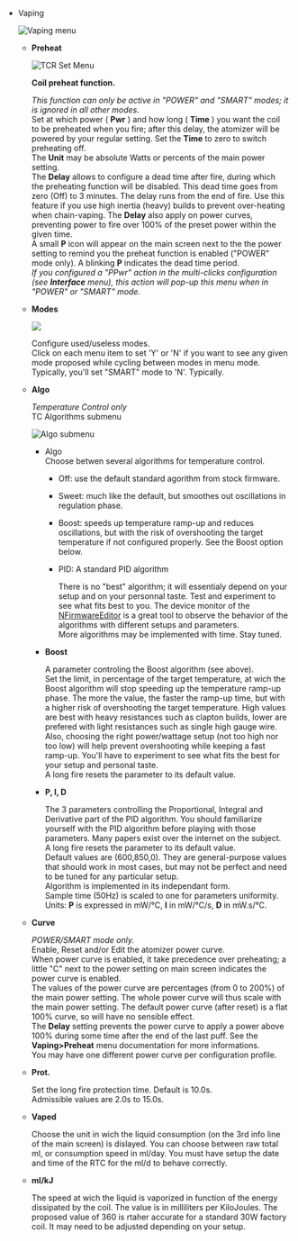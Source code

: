 * Vaping  
 
    ![Vaping menu](https://www.dropbox.com/s/5nafopmyhl6m8as/vaping2.png?dl=1)  

    * __Preheat__
    
        ![TCR Set Menu](https://www.dropbox.com/s/d1ncqa9heec6grx/preheat1.png?dl=1)
        
        __Coil preheat function.__  
        
        *This function can only be active in "POWER" and "SMART" modes; it is ignored in all other modes.*  
        Set at which power ( **Pwr** ) and how long ( **Time** ) you want the coil to be preheated when you fire; after this delay, the atomizer will be powered by your regular setting. Set the **Time** to zero to switch preheating off.  
        The **Unit** may be absolute Watts or percents of the main power setting.   
        The **Delay** allows to configure a dead time after fire, during which the preheating function will be disabled. This dead time goes from zero (Off) to 3 minutes. The delay runs from the end of fire. Use this feature if you use high inertia (heavy) builds to prevent over-heating when chain-vaping. The **Delay** also apply on power curves, preventing power to fire over 100% of the preset power within the given time.  
        A small **P** icon will appear on the main screen next to the the power setting to remind you the preheat function is enabled ("POWER" mode only). A blinking **P** indicates the dead time period.  
        *If you configured a "PPwr" action in the multi-clicks configuration (see **Interface** menu), this action will pop-up this menu when in "POWER" or "SMART" mode.*  

    * __Modes__

        ![](http://i345.photobucket.com/albums/p374/ClockSelect/eVic/modes_zpslphwvqhh.png)

         Configure used/useless modes.  
         Click on each menu item to set 'Y' or 'N' if you want to see any given mode proposed while cycling between modes in menu mode.  
         Typically, you'll set "SMART" mode to 'N'. Typically.

    * __Algo__
    
         *Temperature Control only*  
         TC Algorithms submenu  

         ![Algo submenu](https://www.dropbox.com/s/ecy9oqapftnfwh3/algo.png?dl=1)  

         * Algo  
         Choose betwen several algorithms for temperature control.
           * Off: use the default standard agorithm from stock firmware.
           * Sweet: much like the default, but smoothes out oscillations in regulation phase.
           * Boost: speeds up temperature ramp-up and reduces oscillations, but with the risk of overshooting the target temperature if not configured properly. See the Boost option below.
           * PID: A standard PID algorithm
         
             There is no "best" algorithm; it will essentialy depend on your setup and on your personnal taste. Test and experiment to see what fits best to you. The device monitor of the [NFirmwareEditor](https://github.com/TBXin/NFirmwareEditor/releases) is a great tool to observe the behavior of the algorithms with different setups and parameters.  
             More algorithms may be implemented with time. Stay tuned.  

      * __Boost__
    
        A parameter controling the Boost algorithm (see above).  
        Set the limit, in percentage of the target temperature, at wich the Boost algorithm will stop speeding up the temperature ramp-up phase. The more the value, the faster the ramp-up time, but with a higher risk of overshooting the target temperature. High values are best with heavy resistances such as clapton builds, lower are prefered with light resistances such as single high gauge wire. Also, choosing the right power/wattage setup (not too high nor too low) will help prevent overshooting while keeping a fast ramp-up. You'll have to experiment to see what fits the best for your setup and personal taste.  
        A long fire resets the parameter to its default value.

      * __P, I, D__
      
        The 3 parameters controlling the Proportional, Integral and Derivative part of the PID algorithm. You should familiarize yourself with the PID algorithm before playing with those parameters. Many papers exist over the internet on the subject.  
        A long fire resets the parameter to its default value.  
        Default values are (600,850,0). They are general-purpose values that should work in most cases, but may not be perfect and need to be tuned for any particular setup.  
        Algorithm is implemented in its independant form.  
        Sample time (50Hz) is scaled to one for parameters uniformity.  
        Units: **P** is expressed in mW/°C, **I** in mW/°C/s, **D** in mW.s/°C.

    * __Curve__

        *POWER/SMART mode only.*        
        Enable, Reset and/or Edit the atomizer power curve.  
        When power curve is enabled, it take precedence over preheating; a little "C" next to the power setting on main screen indicates the power curve is enabled.  
        The values of the power curve are percentages (from 0 to 200%) of the main power setting. The whole power curve will thus scale with the main power setting. The default power curve (after reset) is a flat 100% curve, so will have no sensible effect.  
        The **Delay** setting prevents the power curve to apply a power above 100% during some time after the end of the last puff. See the **Vaping>Preheat** menu documentation for more informations.  
        You may have one different power curve per configuration profile.  

    * __Prot.__

        Set the long fire protection time. Default is 10.0s.  
        Admissible values are 2.0s to 15.0s.

    * __Vaped__

        Choose the unit in wich the liquid consumption (on the 3rd info line of the main screen) is dislayed. You can choose between raw total ml, or consumption speed in ml/day. You must have setup the date and time of the RTC for the ml/d to behave correctly.

    * __ml/kJ__

        The speed at wich the liquid is vaporized in function of the energy dissipated by the coil. The value is in milliliters per KiloJoules. The proposed value of 360 is rtaher accurate for a standard 30W factory coil. It may need to be adjusted depending on your setup.  


